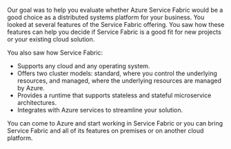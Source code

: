 Our goal was to help you evaluate whether Azure Service Fabric would be a good choice as a distributed systems platform for your business. You looked at several features of the Service Fabric offering. You saw how these features can help you decide if Service Fabric is a good fit for new projects or your existing cloud solution.

You also saw how Service Fabric:

- Supports any cloud and any operating system.
- Offers two cluster models: standard, where you control the underlying resources, and managed, where the underlying resources are managed by Azure.
- Provides a runtime that supports stateless and stateful microservice architectures.
- Integrates with Azure services to streamline your solution.

You can come to Azure and start working in Service Fabric or you can bring Service Fabric and all of its features on premises or on another cloud platform.
